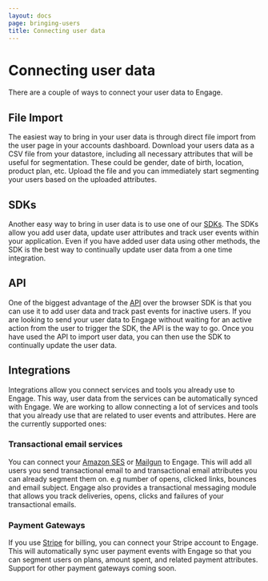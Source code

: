 ```yaml
---
layout: docs
page: bringing-users
title: Connecting user data
---
```

# Connecting user data

There are a couple of ways to connect your user data to Engage. 

## File Import
The easiest way to bring in your user data is through direct file import from the user page in your accounts dashboard. Download your users data as a CSV file from your datastore, including all necessary attributes that will be useful for segmentation. These could be gender, date of birth, location, product plan, etc. Upload the file and you can immediately start segmenting your users based on the uploaded attributes.

## SDKs
Another easy way to bring in user data is to use one of our [SDKs](/docs/sdks). The SDKs allow you add user data, update user attributes and track user events within your application. Even if you have added user data using other methods, the SDK is the best way to continually update user data from a one time integration.

## API
One of the biggest advantage of the [API](/docs/api) over the browser SDK is that you can use it to add user data and track past events for inactive users. If you are looking to send your user data to Engage without waiting for an active action from the user to trigger the SDK, the API is the way to go. Once you have used the API to import user data, you can then use the SDK to continually update the user data.

## Integrations
Integrations allow you connect services and tools you already use to Engage. This way, user data from the services can be automatically synced with Engage. We are working to allow connecting a lot of services and tools that you already use that are related to user events and attributes. Here are the currently supported ones:

### Transactional email services
You can connect your [Amazon SES](https://aws.amazon.com/ses) or [Mailgun](https://mailgun.com/) to Engage. This will add all users you send transactional email to and transactional email attributes you can already segment them on. e.g number of opens, clicked links, bounces and email subject. Engage also provides a transactional messaging module that allows you track deliveries, opens, clicks and failures of your transactional emails.

### Payment Gateways
If you use [Stripe](https://stripe.com/) for billing, you can connect your Stripe account to Engage. This will automatically sync user payment events with Engage so that you can segment users on plans, amount spent, and related payment attributes. Support for other payment gateways coming soon.
